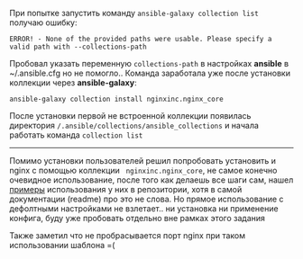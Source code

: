 При попытке запустить команду `ansible-galaxy collection list` получаю ошибку:

```
ERROR! - None of the provided paths were usable. Please specify a valid path with --collections-path
```

Пробовал указать переменную `collections-path` в настройках **ansible** в ~/.ansible.cfg но не помогло..
Команда заработала уже после установки коллекции через **ansible-galaxy**:

```
ansible-galaxy collection install nginxinc.nginx_core
```

После установки первой не встроенной коллекции появилась директория `/.ansible/collections/ansible_collections` и начала работать команда `collection list`

---

Помимо установки пользователей решил попробовать установить и nginx с помощью коллекции ` nginxinc.nginx_core`, не самое конечно очевидное использование, после того как делаешь все шаги сам, нашел [примеры](https://github.com/nginxinc/ansible-collection-nginx/tree/main/playbooks) использования у них в репозитории, хотя в самой документации (readme) про это не слова. Но прямое использование с дефолтными настройками не взлетает.. ни установка ни применение конфига, буду уже пробовать отдельно вне рамках этого задания

Также заметил что не пробрасывается порт nginx при таком использовании шаблона =(
